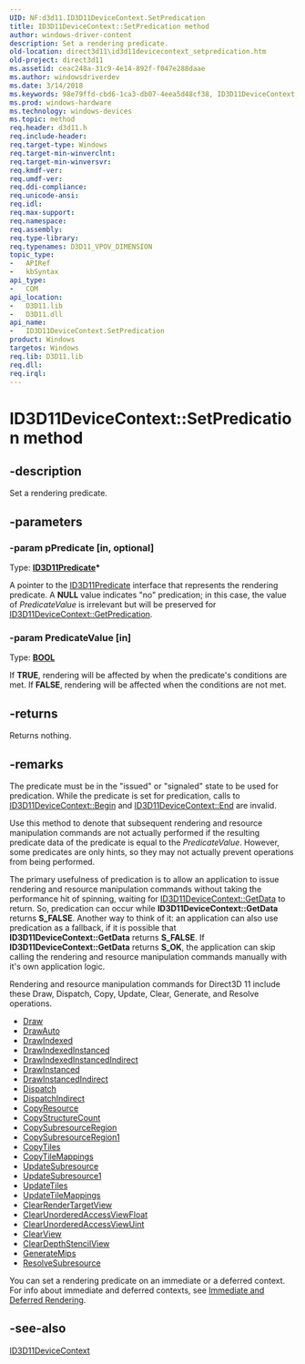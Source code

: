 ```yaml
---
UID: NF:d3d11.ID3D11DeviceContext.SetPredication
title: ID3D11DeviceContext::SetPredication method
author: windows-driver-content
description: Set a rendering predicate.
old-location: direct3d11\id3d11devicecontext_setpredication.htm
old-project: direct3d11
ms.assetid: ceac248a-31c9-4e14-892f-f047e288daae
ms.author: windowsdriverdev
ms.date: 3/14/2018
ms.keywords: 98e79ffd-cbd6-1ca3-db07-4eea5d48cf38, ID3D11DeviceContext, ID3D11DeviceContext interface [Direct3D 11], SetPredication method, ID3D11DeviceContext::SetPredication, SetPredication method [Direct3D 11], SetPredication method [Direct3D 11], ID3D11DeviceContext interface, SetPredication,ID3D11DeviceContext.SetPredication, d3d11/ID3D11DeviceContext::SetPredication, direct3d11.id3d11devicecontext_setpredication
ms.prod: windows-hardware
ms.technology: windows-devices
ms.topic: method
req.header: d3d11.h
req.include-header: 
req.target-type: Windows
req.target-min-winverclnt: 
req.target-min-winversvr: 
req.kmdf-ver: 
req.umdf-ver: 
req.ddi-compliance: 
req.unicode-ansi: 
req.idl: 
req.max-support: 
req.namespace: 
req.assembly: 
req.type-library: 
req.typenames: D3D11_VPOV_DIMENSION
topic_type:
-	APIRef
-	kbSyntax
api_type:
-	COM
api_location:
-	D3D11.lib
-	D3D11.dll
api_name:
-	ID3D11DeviceContext.SetPredication
product: Windows
targetos: Windows
req.lib: D3D11.lib
req.dll: 
req.irql: 
---
```


# ID3D11DeviceContext::SetPredication method


## -description


Set a rendering predicate.


## -parameters




### -param pPredicate [in, optional]

Type: <b><a href="https://msdn.microsoft.com/ad16e0ac-a5ff-41ae-9b73-e93235ef891b">ID3D11Predicate</a>*</b>

A pointer to the <a href="https://msdn.microsoft.com/ad16e0ac-a5ff-41ae-9b73-e93235ef891b">ID3D11Predicate</a> interface that represents the rendering predicate. A <b>NULL</b> value indicates "no" predication; in this case, the value of <i>PredicateValue</i> is irrelevant but will be preserved for <a href="https://msdn.microsoft.com/9a283895-51c4-4de5-bdeb-994f3085bd79">ID3D11DeviceContext::GetPredication</a>.


### -param PredicateValue [in]

Type: <b><a href="https://msdn.microsoft.com/4553cafc-450e-4493-a4d4-cb6e2f274d46">BOOL</a></b>

If <b>TRUE</b>, rendering will be affected by when the predicate's conditions are met. If <b>FALSE</b>, rendering will be affected when the conditions are not met.


## -returns



Returns nothing.




## -remarks



The predicate must be in the "issued" or "signaled" state to be used for predication. While the predicate is set for predication, calls to <a href="https://msdn.microsoft.com/5a9cdc60-2226-4d18-bfbd-5db10de35e53">ID3D11DeviceContext::Begin</a> and <a href="https://msdn.microsoft.com/9b941abc-04a3-4dd7-b72d-62cd5bd06b47">ID3D11DeviceContext::End</a> are invalid.

Use this method to denote that subsequent rendering and resource manipulation commands are not actually performed if the resulting predicate data of the predicate is equal to the <i>PredicateValue</i>. However, some predicates are only hints, so they may not actually prevent operations from being performed. 

The primary usefulness of predication is to allow an application to issue rendering and resource manipulation commands without taking the performance hit of spinning, waiting for <a href="https://msdn.microsoft.com/338d02ad-2227-49e5-9b4f-fb86a3898f73">ID3D11DeviceContext::GetData</a> to return. So, predication can occur while <b>ID3D11DeviceContext::GetData</b> returns <b>S_FALSE</b>. Another way to think of it: an application can also use predication as a fallback, if it is possible that <b>ID3D11DeviceContext::GetData</b> returns <b>S_FALSE</b>. If <b>ID3D11DeviceContext::GetData</b> returns <b>S_OK</b>, the application can skip calling the rendering and resource manipulation commands manually with it's own application logic.

Rendering and resource manipulation commands for Direct3D 11 include these Draw, Dispatch, Copy, Update, Clear, Generate, and Resolve operations.

<ul>
<li>
<a href="https://msdn.microsoft.com/9c63067b-c7ac-412c-ad49-c35d4fba1d68">Draw</a>
</li>
<li>
<a href="https://msdn.microsoft.com/34688e87-514f-4f85-b56b-e0245400a5ac">DrawAuto</a>
</li>
<li>
<a href="https://msdn.microsoft.com/461a64ec-f3e6-4f6a-8bc4-a349d19501a8">DrawIndexed</a>
</li>
<li>
<a href="https://msdn.microsoft.com/c7a4821a-324c-47e4-b89f-603d2afcfb51">DrawIndexedInstanced</a>
</li>
<li>
<a href="https://msdn.microsoft.com/c6969210-b452-4a49-a3d7-d849b1d2ebb5">DrawIndexedInstancedIndirect</a>
</li>
<li>
<a href="https://msdn.microsoft.com/3cb608e7-d64d-42cc-9b34-5f6c30af2ada">DrawInstanced</a>
</li>
<li>
<a href="https://msdn.microsoft.com/f40c662d-7cdc-4592-b8d5-72aad0b4dd53">DrawInstancedIndirect</a>
</li>
<li>
<a href="https://msdn.microsoft.com/7d3401bb-521f-4ab0-8833-e5caf712d0c9">Dispatch</a>
</li>
<li>
<a href="https://msdn.microsoft.com/bb8840f5-ae4b-42d6-b51d-6844d0b18074">DispatchIndirect</a>
</li>
<li>
<a href="https://msdn.microsoft.com/54c1c08a-792c-463d-8237-9f7947d15396">CopyResource</a>
</li>
<li>
<a href="https://msdn.microsoft.com/d4f8576f-8d23-4b45-a5ea-099c71e8567e">CopyStructureCount</a>
</li>
<li>
<a href="https://msdn.microsoft.com/aed89483-9870-445d-96e3-a9cee764f0ad">CopySubresourceRegion</a>
</li>
<li>
<a href="https://msdn.microsoft.com/1963011F-C3E2-428D-B667-195A4976510B">CopySubresourceRegion1</a>
</li>
<li>
<a href="https://msdn.microsoft.com/C336B0C7-DB99-466C-B689-5D6634EE0B36">CopyTiles</a>
</li>
<li>
<a href="https://msdn.microsoft.com/03EBF4F5-CEC3-485D-8124-AAB90DA4D6E1">CopyTileMappings</a>
</li>
<li>
<a href="https://msdn.microsoft.com/2d8ef5a2-204a-434d-918a-104419050233">UpdateSubresource</a>
</li>
<li>
<a href="https://msdn.microsoft.com/7D89591C-F3F7-4A4F-A91A-AC67D9A573AF">UpdateSubresource1</a>
</li>
<li>
<a href="https://msdn.microsoft.com/EB0F9CBD-29B2-484D-8923-6686C73487F7">UpdateTiles</a>
</li>
<li>
<a href="https://msdn.microsoft.com/542735C4-BFDE-4EA9-9595-BA30BD06422B">UpdateTileMappings</a>
</li>
<li>
<a href="https://msdn.microsoft.com/bbc6d3fb-b64f-47b0-9feb-a248dce0bf4b">ClearRenderTargetView</a>
</li>
<li>
<a href="https://msdn.microsoft.com/c93d8638-c624-402a-8e14-c85aa7b69930">ClearUnorderedAccessViewFloat</a>
</li>
<li>
<a href="https://msdn.microsoft.com/73e70330-63cb-4ba6-b6e5-fc9707fb9f31">ClearUnorderedAccessViewUint</a>
</li>
<li>
<a href="https://msdn.microsoft.com/7CC8DEB6-075C-40EB-822D-8A627E285FA2">ClearView</a>
</li>
<li>
<a href="https://msdn.microsoft.com/1e2269cf-edef-466e-be59-95dc644c7a0c">ClearDepthStencilView</a>
</li>
<li>
<a href="https://msdn.microsoft.com/43012c58-3b1a-4956-993f-4ff3f5ec7fce">GenerateMips</a>
</li>
<li>
<a href="https://msdn.microsoft.com/7b4d6180-e3bf-475a-9865-592cda6e9f4a">ResolveSubresource</a>
</li>
</ul>
You can set a rendering predicate on an immediate or a deferred context. For info about immediate and deferred contexts, see <a href="https://msdn.microsoft.com/8991be9f-c882-4752-9048-704fe4ae1725">Immediate and Deferred Rendering</a>. 




## -see-also




<a href="https://msdn.microsoft.com/afb32c09-77f2-4c33-bd93-8dce92a2e45e">ID3D11DeviceContext</a>
 

 

